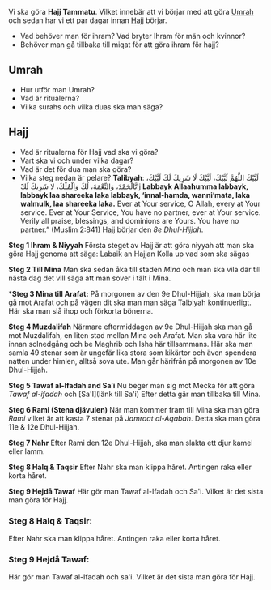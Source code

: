Vi ska göra **Hajj Tammatu**. Vilket innebär att vi börjar med att göra [Umrah](#Umrah) och sedan har vi ett par dagar innan [Hajj](#Hajj) börjar.

- Vad behöver man för ihram? Vad bryter Ihram för män och kvinnor?
- Behöver man gå tillbaka till miqat för att göra ihram för hajj?
## Umrah 

- Hur utför man Umrah? 
- Vad är ritualerna?
- Vilka surahs och vilka duas ska man säga?

## Hajj 
- Vad är ritualerna för Hajj vad ska vi göra?
- Vart ska vi och under vilka dagar? 
- Vad är det för dua man ska göra?
- Vilka steg nedan är pelare?
**Talibyah**:
	لَبَّيْكَ اللَّهُمَّ لَبَّيْكَ، لَبَّيْكَ لَا شَرِيكَ لَكَ لَبَّيْكَ، انَّالْحَمْدَ، وَالنِّعْمَةَ، لَكَ وَالْمُلْكَ، لا شَرِيكَ لَك**َ**j
	**Labbayk Allaahumma labbayk, labbayk laa shareeka laka labbayk, ‘innal-hamda, wanni’mata, laka walmulk, laa shareeka laka.**
	Ever at Your service, O Allah, every at Your service. Ever at Your Service, You have no partner, ever at Your service. Verily all praise, blessings, and dominions are Yours. You have no partner.” (Muslim 2:841)
Hajj börjar den  *8e Dhul-Hijjah*.

**Steg 1 Ihram & Niyyah**
Första steget av Hajj är att göra niyyah att man ska göra Hajj genoma att säga:
	Labaik an Hajjan Kolla up vad som ska sägas

**Steg 2 Till Mina**
Man ska sedan åka till staden *Mina* och man ska vila där till nästa dag det vill säga att man sover i tält i Mina. 

***Steg 3 Mina till Arafat:**
På morgonen av den 9e Dhul-Hijjah, ska man börja gå mot Arafat och på vägen dit ska man man säga Talbiyah kontinuerligt. Här ska man slå ihop och förkorta bönerna. 

**Steg 4 Muzdalifah** 
Närmare eftermiddagen av 9e Dhul-Hijjah ska man gå mot Muzdalifah, en liten stad mellan Mina och Arafat. Man ska vara här lite innan solnedgång och be Maghrib och Isha här tillsammans. Här ska man samla 49 stenar som är ungefär lika stora som kikärtor och även spendera natten under himlen, alltså sova ute. Man går härifrån på morgonen av 10e Dhul-Hijjah.

**Steg 5 Tawaf al-Ifadah and Sa’i** 
Nu beger man sig mot Mecka för att göra *Tawaf al-ifadah* och [Sa'I](länk till Sa'i) Efter detta går man tillbaka till Mina.

**Steg 6 Rami (Stena djävulen)**
När man kommer fram till Mina ska man göra *Rami* vilket är att kasta 7 stenar på *Jamraat al-Aqabah*. Detta ska man göra 11e & 12e Dhul-Hijjah.

**Steg 7 Nahr**
Efter Rami den 12e Dhul-Hijjah, ska man slakta ett djur kamel eller lamm. 

**Steg 8 Halq & Taqsir**
Efter Nahr ska man klippa håret. Antingen raka eller korta håret.

**Steg 9 Hejdå Tawaf**
Här gör man Tawaf al-Ifadah och Sa'i. Vilket är det sista man göra för Hajj. 

### Steg 8 Halq & Taqsir:
Efter Nahr ska man klippa håret. Antingen raka eller korta håret.

### Steg 9 Hejdå Tawaf:
Här gör man Tawaf al-Ifadah och sa'i. Vilket är det sista man göra för Hajj. 

